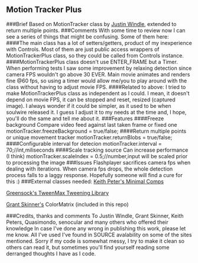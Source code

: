 Motion Tracker Plus
-----

###Brief
Based on MotionTracker class by [Justin Windle](http://blog.soulwire.co.uk), extended to return multiple points.
###Comments
With some time to review now I can see a series of things that might be confusing. Some of them here:
####The main class has a lot of setters/getters, product of my inexperience with Controls. Most of them are just public
access wrappers of MotionTrackerPlus class, so they could be called from Controls instance.
####MotionTrackerPlus class doesn't use ENTER_FRAME but a Timer. When performing tests I saw some improvement
by relaxing detection since camera FPS wouldn't go above 30 EVER. Main movie animates and renders fine @60 fps, so using
a timer would allow me/you to play around with the class without having to adjust movie FPS.
####Related to above: I tried to make MotionTrackerPlus class as independent as I could. I mean, it doesn't depend on
movie FPS, it can be stopped and reset, resized (captured image). I always wonder if it could be simpler, as it used to
be when soulwire released it. I guess I adjust it to my needs at the time and, I hope, you'll do the same and tell me
about it.
###Features
####Freeze background
Compare video feed against last taken frame or fixed one
	motionTracker.freezeBackground = true/false;
####Return multiple points or unique movement tracker
	motionTracker.returnBlobs = true/false;
####Configurable interval for detecion
	motionTracker.interval = 70;//int,miliseconds
####Scale tracking source
Can increase performance (I think)
	motionTracker.scaleIndex = 0.5;//number,input will be scaled prior to processing the image
###Issues
Flashplayer sacrifices camera fps when dealing with iterations. When camera fps drops, the whole detection
process falls to a laggy response. Hopefully someone will find a cure for this :)
###External classes needed:
[Keith Peter's Minimal Comps](http://www.minimalcomps.com/)

[Greensock's TweenMax Tweening Library](http://www.greensock.com/tweenmax/)

[Grant Skinner's](http://gskinner.com/blog) ColorMatrix (included in this repo)

###Credits, thanks and comments
To Justin Windle, Grant Skinner, Keith Peters, Quasimondo, senocular and many others who offered their knowledge
In case I've done any wrong in publishing this work, please let me know. All I've used I've found in SOURCE
avalability on some of the sites mentioned.
Sorry if my code is somewhat messy, I try to make it clean so others can read it, but sometimes
you'll find yourself reading some derranged thoughts I have as I code.
